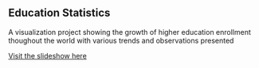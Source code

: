 ## Education Statistics

A visualization project showing the growth of higher education enrollment thoughout the world with various trends and observations presented

<a href="https://ahmadaldhalaan.github.io/">Visit the slideshow here</a>
